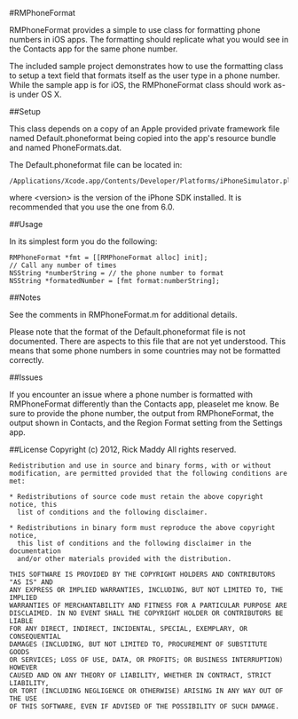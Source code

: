 #RMPhoneFormat

RMPhoneFormat provides a simple to use class for formatting phone numbers in iOS apps. The formatting should replicate what you would see in the Contacts app for the same phone number.

 The included sample project demonstrates how to use the formatting class to setup a text field that formats itself as the user type in a phone number. While the sample app is for iOS, the RMPhoneFormat class should work as-is under OS X.

##Setup

This class depends on a copy of an Apple provided private framework file named Default.phoneformat being copied into the app's resource bundle and named PhoneFormats.dat.

The Default.phoneformat file can be located in:

    /Applications/Xcode.app/Contents/Developer/Platforms/iPhoneSimulator.platform/Developer/SDKs/iPhoneSimulator<version>.sdk/System/Library/PrivateFrameworks/AppSupport.framework

where \<version\> is the version of the iPhone SDK installed. It is recommended that you use the one from 6.0.

##Usage

In its simplest form you do the following:

    RMPhoneFormat *fmt = [[RMPhoneFormat alloc] init];
    // Call any number of times
    NSString *numberString = // the phone number to format
    NSString *formatedNumber = [fmt format:numberString];

##Notes

See the comments in RMPhoneFormat.m for additional details.

Please note that the format of the Default.phoneformat file is not documented. There are aspects to this file that are not yet understood. This means that some phone numbers in some countries may not be formatted correctly.

##Issues

If you encounter an issue where a phone number is formatted with RMPhoneFormat differently than the Contacts app, pleaselet me know. Be sure to provide the phone number, the output from RMPhoneFormat, the output shown in Contacts, and the Region Format setting from the Settings app.

##License
    Copyright (c) 2012, Rick Maddy
    All rights reserved.

    Redistribution and use in source and binary forms, with or without
    modification, are permitted provided that the following conditions are met:

    * Redistributions of source code must retain the above copyright notice, this
      list of conditions and the following disclaimer.

    * Redistributions in binary form must reproduce the above copyright notice,
      this list of conditions and the following disclaimer in the documentation
      and/or other materials provided with the distribution.

    THIS SOFTWARE IS PROVIDED BY THE COPYRIGHT HOLDERS AND CONTRIBUTORS "AS IS" AND
    ANY EXPRESS OR IMPLIED WARRANTIES, INCLUDING, BUT NOT LIMITED TO, THE IMPLIED
    WARRANTIES OF MERCHANTABILITY AND FITNESS FOR A PARTICULAR PURPOSE ARE
    DISCLAIMED. IN NO EVENT SHALL THE COPYRIGHT HOLDER OR CONTRIBUTORS BE LIABLE
    FOR ANY DIRECT, INDIRECT, INCIDENTAL, SPECIAL, EXEMPLARY, OR CONSEQUENTIAL
    DAMAGES (INCLUDING, BUT NOT LIMITED TO, PROCUREMENT OF SUBSTITUTE GOODS
    OR SERVICES; LOSS OF USE, DATA, OR PROFITS; OR BUSINESS INTERRUPTION) HOWEVER
    CAUSED AND ON ANY THEORY OF LIABILITY, WHETHER IN CONTRACT, STRICT LIABILITY,
    OR TORT (INCLUDING NEGLIGENCE OR OTHERWISE) ARISING IN ANY WAY OUT OF THE USE
    OF THIS SOFTWARE, EVEN IF ADVISED OF THE POSSIBILITY OF SUCH DAMAGE.
